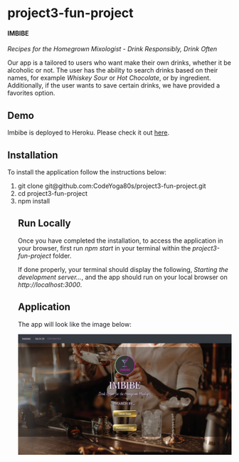 # project3-fun-project


#### IMBIBE

<i>Recipes for the Homegrown Mixologist - Drink Responsibly, Drink Often</i>

Our app is a tailored to users who want make their own drinks, whether it be alcoholic or not. The user has the ability to search drinks based on their names, for example <i>Whiskey Sour</i> or <i>Hot Chocolate</i>, or by ingredient. Additionally, if the user wants to save certain drinks, we have provided a favorites option.

<h2>Demo</h2>
Imbibe is deployed to Heroku. Please check it out <a href="https://mighty-shelf-13025.herokuapp.com/" target="_blank">here</a>.


<h2>Installation</h2>
To install the application follow the instructions below:
<ol>
    <li>git clone git@github.com:CodeYoga80s/project3-fun-project.git</li>
    <li>cd project3-fun-project</li>
    <li>npm install</li>

<h2>Run Locally</h2>
Once you have completed the installation, to access the application in your browser, first run <i>npm start</i> in your terminal within the <i>project3-fun-project</i> folder.

If done properly, your terminal should display the following, <i>Starting the development server...</i>, and the app should run on your local browser on <i>http://localhost:3000</i>.


<h2>Application</h2>

The app will look like the image below:

![screenshot](app.JPG)